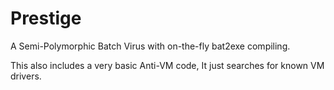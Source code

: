 # Prestige
A Semi-Polymorphic Batch Virus with on-the-fly bat2exe compiling.

This also includes a very basic Anti-VM code, It just searches for known VM drivers.
